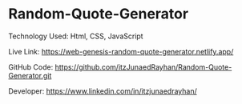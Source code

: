 # Random-Quote-Generator

Technology Used:    Html, CSS, JavaScript

Live Link: https://web-genesis-random-quote-generator.netlify.app/

GitHub Code: https://github.com/itzJunaedRayhan/Random-Quote-Generator.git

Developer: https://www.linkedin.com/in/itzjunaedrayhan/